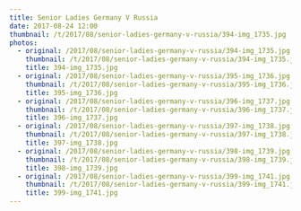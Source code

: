 ```yaml
---
title: Senior Ladies Germany V Russia
date: 2017-08-24 12:00
thumbnail: /t/2017/08/senior-ladies-germany-v-russia/394-img_1735.jpg
photos:
  - original: /2017/08/senior-ladies-germany-v-russia/394-img_1735.jpg
    thumbnail: /t/2017/08/senior-ladies-germany-v-russia/394-img_1735.jpg
    title: 394-img_1735.jpg
  - original: /2017/08/senior-ladies-germany-v-russia/395-img_1736.jpg
    thumbnail: /t/2017/08/senior-ladies-germany-v-russia/395-img_1736.jpg
    title: 395-img_1736.jpg
  - original: /2017/08/senior-ladies-germany-v-russia/396-img_1737.jpg
    thumbnail: /t/2017/08/senior-ladies-germany-v-russia/396-img_1737.jpg
    title: 396-img_1737.jpg
  - original: /2017/08/senior-ladies-germany-v-russia/397-img_1738.jpg
    thumbnail: /t/2017/08/senior-ladies-germany-v-russia/397-img_1738.jpg
    title: 397-img_1738.jpg
  - original: /2017/08/senior-ladies-germany-v-russia/398-img_1739.jpg
    thumbnail: /t/2017/08/senior-ladies-germany-v-russia/398-img_1739.jpg
    title: 398-img_1739.jpg
  - original: /2017/08/senior-ladies-germany-v-russia/399-img_1741.jpg
    thumbnail: /t/2017/08/senior-ladies-germany-v-russia/399-img_1741.jpg
    title: 399-img_1741.jpg
---
```

